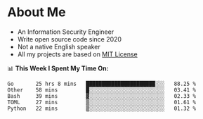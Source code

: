 # About Me

- An Information Security Engineer
- Write open source code since 2020
- Not a native English speaker
- All my projects are based on [MIT License](https://opensource.org/licenses/MIT)

📊 **This Week I Spent My Time On:**
<!--START_SECTION:waka-->
```text
Go       25 hrs 8 mins   ██████████████████████░░░   88.25 % 
Other    58 mins         █░░░░░░░░░░░░░░░░░░░░░░░░   03.41 % 
Bash     39 mins         ▓░░░░░░░░░░░░░░░░░░░░░░░░   02.33 % 
TOML     27 mins         ▒░░░░░░░░░░░░░░░░░░░░░░░░   01.61 % 
Python   22 mins         ▒░░░░░░░░░░░░░░░░░░░░░░░░   01.32 % 
```
<!--END_SECTION:waka-->
